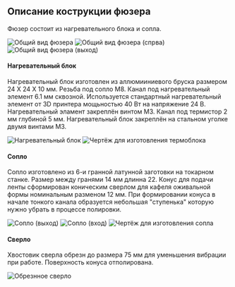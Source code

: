 ## Описание кострукции фюзера

Фюзер состоит из нагревательного блока и сопла.

![Общий вид фюзера](Fuzer_common.jpg)
![Общий вид фюзера (спрва)](Fuzer_right.jpg)
![Общий вид фюзера (выход)](Fuzer_out.jpg)

#### Нагревательный блок

Нагревательный блок изготовлен из аллюмииниевого бруска размером 24 Х 24 Х 10 мм. Резьба под сопло M8. 
Канал под нагревательный элемент 6.1 мм сквозной. Используется стандартный нагревательный элемент от 3D принтера мощьностью 40 Вт на напряжение 24 В. 
Нагревательный эламент закреплён винтом M3. Канал под термистор 2 мм глубиной 5 мм. Нагревательный блок закреплён на стальном уголке двумя винтами М3.

![Нагревательный блок](HB_raw.jpg)
![Чертёж для изготовления термоблока](./FilPullHB_v1c.svg)

#### Сопло

Сопло изготовлено из 6-и гранной латунной заготовки на токарном станке. Размер между гранями 14 мм длинна 22. 
Конус для подачи ленты сформирован коническим сверлом для кафеля оживальной формы номинальным разменом 12 мм. 
При формировании конуса в начале тонкого канала образуется небольшая "ступенька" которую нужно убрать в процессе полировки.

![Сопло (выход)](Nozle_out.jpg)
![Сопло (вход)](Nozle_in.jpg)
![Чертёж для изготовления сопла](./FilPullNozzle_v2a.svg)

#### Сверло
Хвостовик сверла обрезн до размера 75 мм для уменьшения вибрации при работе. Поверхность конуса отполирована. 

![Обрезнное сверло](Drill_bit_cut.jpg)


